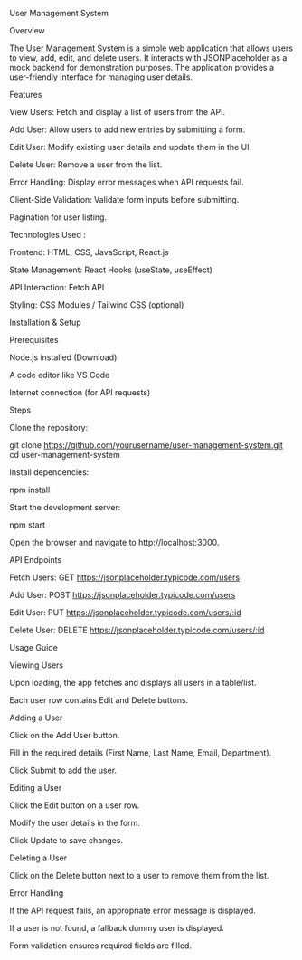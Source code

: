 User Management System

Overview

The User Management System is a simple web application that allows users to view, add, edit, and delete users. It interacts with JSONPlaceholder as a mock backend for demonstration purposes. The application provides a user-friendly interface for managing user details.

Features

View Users: Fetch and display a list of users from the API.

Add User: Allow users to add new entries by submitting a form.

Edit User: Modify existing user details and update them in the UI.

Delete User: Remove a user from the list.

Error Handling: Display error messages when API requests fail.

Client-Side Validation: Validate form inputs before submitting.

Pagination for user listing.

Technologies Used :

Frontend: HTML, CSS, JavaScript, React.js

State Management: React Hooks (useState, useEffect)

API Interaction: Fetch API

Styling: CSS Modules / Tailwind CSS (optional)

Installation & Setup

Prerequisites

Node.js installed (Download)

A code editor like VS Code

Internet connection (for API requests)

Steps

Clone the repository:

git clone https://github.com/yourusername/user-management-system.git
cd user-management-system

Install dependencies:

npm install

Start the development server:

npm start

Open the browser and navigate to http://localhost:3000.

API Endpoints

Fetch Users: GET https://jsonplaceholder.typicode.com/users

Add User: POST https://jsonplaceholder.typicode.com/users

Edit User: PUT https://jsonplaceholder.typicode.com/users/:id

Delete User: DELETE https://jsonplaceholder.typicode.com/users/:id

Usage Guide

Viewing Users

Upon loading, the app fetches and displays all users in a table/list.

Each user row contains Edit and Delete buttons.

Adding a User

Click on the Add User button.

Fill in the required details (First Name, Last Name, Email, Department).

Click Submit to add the user.

Editing a User

Click the Edit button on a user row.

Modify the user details in the form.

Click Update to save changes.

Deleting a User

Click on the Delete button next to a user to remove them from the list.

Error Handling

If the API request fails, an appropriate error message is displayed.

If a user is not found, a fallback dummy user is displayed.

Form validation ensures required fields are filled.

